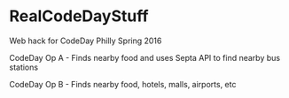 # RealCodeDayStuff
Web hack for CodeDay Philly Spring 2016

CodeDay Op A - Finds nearby food and uses Septa API to find nearby bus stations

CodeDay Op B - Finds nearby food, hotels, malls, airports, etc 
